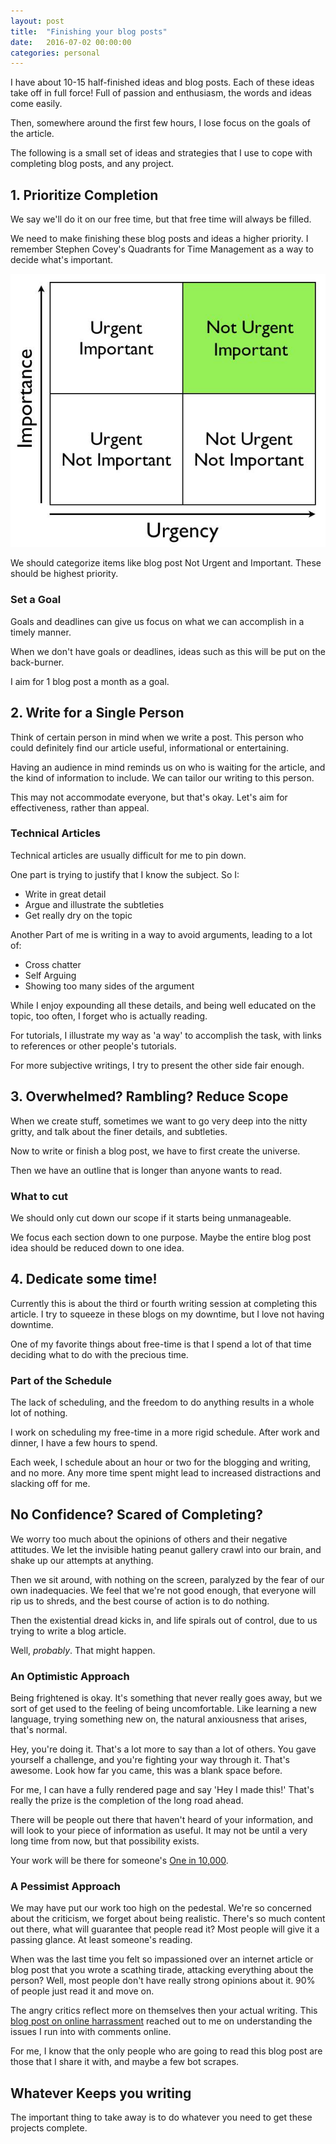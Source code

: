 ```yaml
---
layout: post
title:  "Finishing your blog posts"
date:   2016-07-02 00:00:00
categories: personal
---
```


I have about 10-15 half-finished ideas and blog posts. Each of these ideas take off in full force! Full of passion and enthusiasm, the words and ideas come easily.

Then, somewhere around the first few hours, I lose focus on the goals of the article.

The following is a small set of ideas and strategies that I use to cope with completing blog posts, and any project.


## 1. Prioritize Completion

We say we'll do it on our free time, but that free time will always be filled.

We need to make finishing these blog posts and ideas a higher priority. I remember Stephen Covey's Quadrants for Time Management as a way to decide what's important.

![Aim for Important and Not Urgent](/images/gtd_quadrant.jpg)

We should categorize items like blog post Not Urgent and Important. These should be highest priority.

### Set a Goal

Goals and deadlines can give us focus on what we can accomplish in a timely manner.

When we don't have goals or deadlines, ideas such as this will be put on the back-burner.

I aim for 1 blog post a month as a goal.



## 2. Write for a Single Person


Think of certain person in mind when we write a post. This person who could definitely find our article useful, informational or entertaining.

Having an audience in mind reminds us on who is waiting for the article, and the kind of information to include. We can tailor our writing to this person.

This may not accommodate everyone, but that's okay. Let's aim for effectiveness, rather than appeal.


### Technical Articles

Technical articles are usually difficult for me to pin down.

One part is trying to justify that I know the subject. So I:

* Write in great detail
* Argue and illustrate the subtleties
* Get really dry on the topic

Another Part of me is writing in a way to avoid arguments, leading to a lot of:

* Cross chatter
* Self Arguing
* Showing too many sides of the argument

While I enjoy expounding all these details, and being well educated on the topic, too often, I forget who is actually reading.

For tutorials, I illustrate my way as 'a way' to accomplish the task, with links to references or other people's tutorials.

For more subjective writings, I try to present the other side fair enough.



## 3. Overwhelmed? Rambling? Reduce Scope

When we create stuff, sometimes we want to go very deep into the nitty gritty, and talk about the finer details, and subtleties.

Now to write or finish a blog post, we have to first create the universe.

Then we have an outline that is longer than anyone wants to read.

### What to cut

We should only cut down our scope if it starts being unmanageable.

We focus each section down to one purpose. Maybe the entire blog post idea should be reduced down to one idea.



## 4. Dedicate some time!

Currently this is about the third or fourth writing session at completing this article. I try to squeeze in these blogs on my downtime, but I love not having downtime.

One of my favorite things about free-time is that I spend a lot of that time deciding what to do with the precious time.

### Part of the Schedule

The lack of scheduling, and the freedom to do anything results in a whole lot of nothing.

I work on scheduling my free-time in a more rigid schedule. After work and dinner, I have a few hours to spend.

Each week, I schedule about an hour or two for the blogging and writing, and no more. Any more time spent might lead to increased distractions and slacking off for me.

## No Confidence? Scared of Completing?

We worry too much about the opinions of others and their negative attitudes. We let the invisible hating peanut gallery crawl into our brain, and shake up our attempts at anything.

Then we sit around, with nothing on the screen, paralyzed by the fear of our own inadequacies. We feel that we're not good enough, that everyone will rip us to shreds, and the best course of action is to do nothing.

Then the existential dread kicks in, and life spirals out of control, due to us trying to write a blog article.

Well, *probably*. That might happen.

### An Optimistic Approach

Being frightened is okay. It's something that never really goes away, but we sort of get used to the feeling of being uncomfortable. Like learning a new language, trying something new on, the natural anxiousness that arises, that's normal.

Hey, you're doing it. That's a lot more to say than a lot of others. You gave yourself a challenge, and you're fighting your way through it. That's awesome. Look how far you came, this was a blank space before.

For me, I can have a fully rendered page and say 'Hey I made this!' That's really the prize is the completion of the long road ahead.

There will be people out there that haven't heard of your information, and will look to your piece of information as useful. It may not be until a very long time from now, but that possibility exists.

Your work will be there for someone's [One in 10,000](https://xkcd.com/1053/).

### A Pessimist Approach

We may have put our work too high on the pedestal. We're so concerned about the criticism, we forget about being realistic. There's so much content out there, what will guarantee that people read it? Most people will give it a passing glance. At least someone's reading. 

When was the last time you felt so impassioned over an internet article or blog post that you wrote a scathing tirade, attacking everything about the person? Well, most people don't have really strong opinions about it. 90% of people just read it and move on.

The angry critics reflect more on themselves then your actual writing. This [blog post on online harrassment](https://blog.codinghorror.com/they-have-to-be-monsters/) reached out to me on understanding the issues I run into with comments online.

For me, I know that the only people who are going to read this blog post are those that I share it with, and maybe a few bot scrapes.

Whatever Keeps you writing
--------------------------

The important thing to take away is to do whatever you need to get these projects complete.
